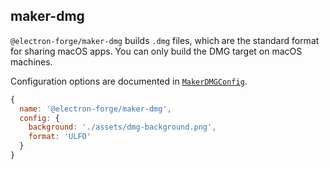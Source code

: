 ## maker-dmg

`@electron-forge/maker-dmg` builds `.dmg` files, which are the standard format for sharing macOS apps. You can only build the DMG target on macOS machines.

Configuration options are documented in [`MakerDMGConfig`](https://js.electronforge.io/interfaces/_electron_forge_maker_dmg.MakerDMGConfig.html).

```javascript
{
  name: '@electron-forge/maker-dmg',
  config: {
    background: './assets/dmg-background.png',
    format: 'ULFO'
  }
}
```